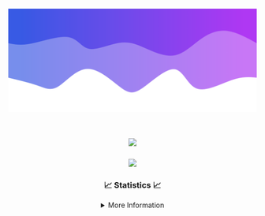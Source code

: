 ![Header](./IMG_4001.png)
<div align="center">

<h1 align="center">
  <a href="https://git.io/typing-svg">
    <img src="https://readme-typing-svg.herokuapp.com/?lines=Welcome+to+my+profile!+👋;JavaScript+developer.;&center=true&size=25">
  </a>
</h1>

<p align="center">
  <img src="https://lanyard.cnrad.dev/api/624702585596805130" />
</p>

### 📈 Statistics 📈
<details>
    <summary>More Information</summary>
    <br/>

<!--START_SECTION:waka-->
![Code Time](http://img.shields.io/badge/Code%20Time-26%20hrs%2043%20mins-blue)

![Profile Views](http://img.shields.io/badge/Profile%20Views-1-blue)

**🐱 My GitHub Data** 

> 📦 1.6 kB Used in GitHub's Storage 
 > 
> 🏆 19 Contributions in the Year 2023
 > 
> 🚫 Not Opted to Hire
 > 
> 📜 5 Public Repositories 
 > 
> 🔑 1 Private Repositories 
 > 
**I'm a Night 🦉** 

```text
🌞 Morning                30 commits          ██░░░░░░░░░░░░░░░░░░░░░░░   08.17 % 
🌆 Daytime                147 commits         ██████████░░░░░░░░░░░░░░░   40.05 % 
🌃 Evening                164 commits         ███████████░░░░░░░░░░░░░░   44.69 % 
🌙 Night                  26 commits          ██░░░░░░░░░░░░░░░░░░░░░░░   07.08 % 
```
📅 **I'm Most Productive on Sunday** 

```text
Monday                   39 commits          ███░░░░░░░░░░░░░░░░░░░░░░   10.63 % 
Tuesday                  66 commits          ████░░░░░░░░░░░░░░░░░░░░░   17.98 % 
Wednesday                75 commits          █████░░░░░░░░░░░░░░░░░░░░   20.44 % 
Thursday                 47 commits          ███░░░░░░░░░░░░░░░░░░░░░░   12.81 % 
Friday                   45 commits          ███░░░░░░░░░░░░░░░░░░░░░░   12.26 % 
Saturday                 19 commits          █░░░░░░░░░░░░░░░░░░░░░░░░   05.18 % 
Sunday                   76 commits          █████░░░░░░░░░░░░░░░░░░░░   20.71 % 
```


📊 **This Week I Spent My Time On** 

```text
🕑︎ Time Zone: America/New_York

💬 Programming Languages: 
Java                     10 hrs 18 mins      ████████████████████░░░░░   80.31 % 
XML                      1 hr 58 mins        ████░░░░░░░░░░░░░░░░░░░░░   15.42 % 
GitIgnore file           14 mins             ░░░░░░░░░░░░░░░░░░░░░░░░░   01.93 % 
YAML                     9 mins              ░░░░░░░░░░░░░░░░░░░░░░░░░   01.28 % 
Kotlin                   3 mins              ░░░░░░░░░░░░░░░░░░░░░░░░░   00.40 % 

🔥 Editors: 
IntelliJ                 12 hrs 50 mins      █████████████████████████   100.00 % 

🐱‍💻 Projects: 
Platinum                 3 hrs 3 mins        ██████░░░░░░░░░░░░░░░░░░░   23.87 % 
Sacred Sources 2.0       1 hr 34 mins        ███░░░░░░░░░░░░░░░░░░░░░░   12.20 % 
Oxygen-master            1 hr 30 mins        ███░░░░░░░░░░░░░░░░░░░░░░   11.79 % 
sKitmap                  1 hr 22 mins        ███░░░░░░░░░░░░░░░░░░░░░░   10.69 % 
Xenon-master             1 hr                ██░░░░░░░░░░░░░░░░░░░░░░░   07.92 % 

💻 Operating System: 
Windows                  12 hrs 50 mins      █████████████████████████   100.00 % 
```

**I Mostly Code in Java** 

```text
Java                     19 repos            ███████████████████████░░   90.48 % 
JavaScript               1 repo              █░░░░░░░░░░░░░░░░░░░░░░░░   04.76 % 
C++                      1 repo              █░░░░░░░░░░░░░░░░░░░░░░░░   04.76 % 
```



**Timeline**

![Lines of Code chart](https://raw.githubusercontent.com/DevDipin/DevDipin/main/assets/bar_graph.png)


 Last Updated on 26/12/2023 21:08:40 UTC
<!--END_SECTION:waka-->

![Footer](./IMG_4002.png)